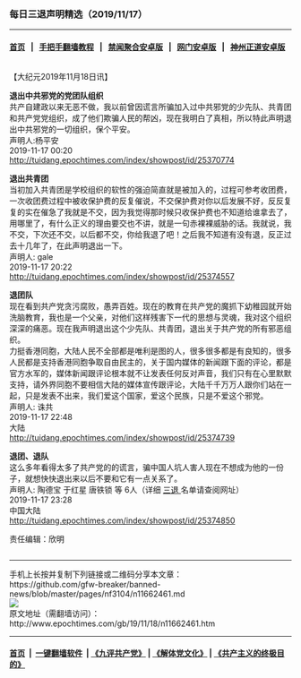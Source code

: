 ### 每日三退声明精选（2019/11/17）
------------------------

#### [首页](https://github.com/gfw-breaker/banned-news/blob/master/README.md) &nbsp;&nbsp;|&nbsp;&nbsp; [手把手翻墙教程](https://github.com/gfw-breaker/guides/wiki) &nbsp;&nbsp;|&nbsp;&nbsp; [禁闻聚合安卓版](https://github.com/gfw-breaker/bn-android) &nbsp;&nbsp;|&nbsp;&nbsp; [网门安卓版](https://github.com/oGate2/oGate) &nbsp;&nbsp;|&nbsp;&nbsp; [神州正道安卓版](https://github.com/SzzdOgate/update) 



<div class="column" id="artbody" itemprop="articleBody">
 <!-- article content begin -->
 <p>
  【大纪元2019年11月18日讯】
 </p>
 <p>
  <strong>
   退出中共邪党的党团队组织
  </strong>
  <br/>
  共产自建政以来无恶不做，我以前曾因谎言所骗加入过中共邪党的少先队、共青团和共产党党组织，成了他们欺骗人民的帮凶，现在我明白了真相，所以特此声明退出中共邪党的一切组织，保个平安。
  <br/>
  声明人:杨平安
  <br/>
  2019-11-17 00:20
  <br/>
  <a href="http://tuidang.epochtimes.com/index/showpost/id/25370774">
   http://tuidang.epochtimes.com/index/showpost/id/25370774
  </a>
 </p>
 <p>
  <strong>
   退出共青团
  </strong>
  <br/>
  当初加入共青团是学校组织的软性的强迫简直就是被加入的，过程可参考收团费，一次收团费过程中被收保护费的反复催说，不交保护费对你以后发展不好，反反复复的实在催急了我就是不交，因为我觉得那时候只收保护费也不知道给谁拿去了，用哪里了，有什么正义的理由要交也不讲，就是一句赤裸裸威胁的话。我就说，我不交，下次还不交，以后都不交，你给我退了吧！之后我不知道有没有退，反正过去十几年了，在此声明退出一下。
  <br/>
  声明人: gale
  <br/>
  2019-11-17 20:22
  <br/>
  <a href="http://tuidang.epochtimes.com/index/showpost/id/25374557">
   http://tuidang.epochtimes.com/index/showpost/id/25374557
  </a>
 </p>
 <p>
  <strong>
   退团队
  </strong>
  <br/>
  现在看到共产党贪污腐败，愚弄百姓。现在的教育在共产党的魔抓下幼稚园就开始洗脑教育，我也是一个父亲，对他们这样残害下一代的思想与灵魂，我对这个组织深深的痛恶。现在我声明退出这个少先队、共青团，退出关于共产党的所有邪恶组织。
  <br/>
  力挺香港同胞，大陆人民不全部都是唯利是图的人，很多很多都是有良知的，很多人民都是支持香港同胞争取自由民主的，关于国内媒体的新闻跟下面的评论，都是官方水军的，媒体新闻跟评论根本就不让发表任何反对声音，我们只有在心里默默支持，请外界同胞不要相信大陆的媒体宣传跟评论，大陆千千万万人跟你们站在一起，只是发表不出来，我们爱这个国家，爱这个民族，只是不爱这个邪党。
  <br/>
  ​声明人: 诛共
  <br/>
  2019-11-17 22:48
  <br/>
  大陆
  <br/>
  <a href="http://tuidang.epochtimes.com/index/showpost/id/25374739">
   http://tuidang.epochtimes.com/index/showpost/id/25374739
  </a>
 </p>
 <p>
  <strong>
   退团、退队
  </strong>
  <br/>
  这么多年看得太多了共产党的的谎言，骗中国人坑人害人现在不想成为他的一份子，就想快快退出来以后不要和它有一点关系了。
  <br/>
  声明人: 陶德宝 于红星 唐铁锁 等 6人（详细
  <a href="http://www.epochtimes.com/gb/tag/%E4%B8%89%E9%80%80.html">
   三退
  </a>
  名单请查阅网址）
  <br/>
  2019-11-17 23:28
  <br/>
  中国大陆
  <br/>
  <a href="http://tuidang.epochtimes.com/index/showpost/id/25374850">
   http://tuidang.epochtimes.com/index/showpost/id/25374850
  </a>
 </p>
 <p>
  责任编辑：欣明
 </p>
 <!-- article content end -->
 <div id="below_article_ad">
  <div id="below_article_ad_inner">
  </div>
 </div>
</div>

<hr/>
手机上长按并复制下列链接或二维码分享本文章：<br/>
https://github.com/gfw-breaker/banned-news/blob/master/pages/nf3104/n11662461.md <br/>
<a href='https://github.com/gfw-breaker/banned-news/blob/master/pages/nf3104/n11662461.md'><img src='https://github.com/gfw-breaker/banned-news/blob/master/pages/nf3104/n11662461.md.png'/></a> <br/>
原文地址（需翻墙访问）：http://www.epochtimes.com/gb/19/11/18/n11662461.htm


------------------------
#### [首页](https://github.com/gfw-breaker/banned-news/blob/master/README.md) &nbsp;|&nbsp; [一键翻墙软件](https://github.com/gfw-breaker/nogfw/blob/master/README.md) &nbsp;| [《九评共产党》](https://github.com/gfw-breaker/9ping.md/blob/master/README.md#九评之一评共产党是什么) | [《解体党文化》](https://github.com/gfw-breaker/jtdwh.md/blob/master/README.md) | [《共产主义的终极目的》](https://github.com/gfw-breaker/gczydzjmd.md/blob/master/README.md)


<img src='http://gfw-breaker.win/banned-news/pages/nf3104/n11662461.md' width='0px' height='0px'/>